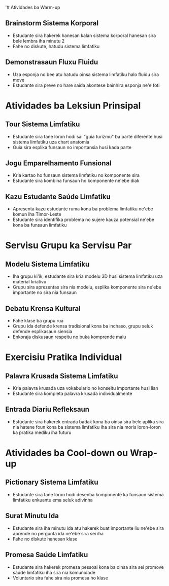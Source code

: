 '# Atividades ba Warm-up

## Brainstorm Sistema Korporal
- Estudante sira hakerek hanesan kalan sistema korporal hanesan sira bele lembra iha minutu 2
- Fahe no diskute, hatudu sistema limfatiku

## Demonstrasaun Fluxu Fluidu
- Uza esponja no bee atu hatudu oinsa sistema limfatiku halo fluidu sira move
- Estudante sira preve no hare saida akontese bainhira esponja ne'e foti

# Atividades ba Leksiun Prinsipal

## Tour Sistema Limfatiku
- Estudante sira tane loron hodi sai "guia turizmu" ba parte diferente husi sistema limfatiku uza chart anatomia
- Guia sira esplika funsaun no importansia husi kada parte

## Jogu Emparelhamento Funsional
- Kria kartao ho funsaun sistema limfatiku no komponente sira
- Estudante sira kombina funsaun ho komponente ne'ebe diak

## Kazu Estudante Saúde Limfatiku
- Apresenta kazu estudante ruma kona ba problema limfatiku ne'ebe komun iha Timor-Leste
- Estudante sira identifika problema no sujere kauza potensial ne'ebe kona ba funsaun limfatiku

# Servisu Grupu ka Servisu Par

## Modelu Sistema Limfatiku
- Iha grupu ki'ik, estudante sira kria modelu 3D husi sistema limfatiku uza material kriativu
- Grupu sira aprezentas sira nia modelu, esplika komponente sira ne'ebe importante no sira nia funsaun

## Debatu Krensa Kultural
- Fahe klase ba grupu rua
- Grupu ida defende krensa tradisional kona ba inchaso, grupu seluk defende esplikasaun siensia
- Enkoraja diskusaun respeitu no buka komprende malu

# Exercisiu Pratika Individual 

## Palavra Krusada Sistema Limfatiku
- Kria palavra krusada uza vokabulario no konseitu importante husi lian
- Estudante sira kompleta palavra krusada individualmente

## Entrada Diariu Refleksaun
- Estudante sira hakerek entrada badak kona ba oinsa sira bele aplika sira nia hatene foun kona ba sistema limfatiku iha sira nia moris loron-loron ka pratika mediku iha futuru

# Atividades ba Cool-down ou Wrap-up

## Pictionary Sistema Limfatiku
- Estudante sira tane loron hodi desenha komponente ka funsaun sistema limfatiku enkuantu ema seluk adivinha

## Surat Minutu Ida
- Estudante sira iha minutu ida atu hakerek buat importante liu ne'ebe sira aprende no pergunta ida ne'ebe sira sei iha
- Fahe no diskute hanesan klase

## Promesa Saúde Limfatiku
- Estudante sira hakerek promesa pessoal kona ba oinsa sira sei promove saúde limfatiku iha sira nia komunidade
- Voluntario sira fahe sira nia promesa ho klase